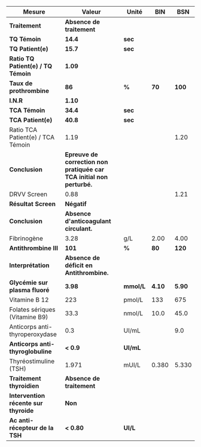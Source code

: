 |                Mesure               |                                Valeur                               |   Unité  |   BIN  |   BSN  |
|-------------------------------------|---------------------------------------------------------------------|----------|--------|--------|
|            **Traitement**           |                      **Absence de traitement**                      |          |        |        |
|            **TQ Témoin**            |                               **14.4**                              |  **sec** |        |        |
|          **TQ Patient(e)**          |                               **15.7**                              |  **sec** |        |        |
| **Ratio TQ Patient(e) / TQ Témoin** |                               **1.09**                              |          |        |        |
|       **Taux de prothrombine**      |                                **86**                               |   **%**  | **70** | **100**|
|              **I.N.R**              |                               **1.10**                              |          |        |        |
|            **TCA Témoin**           |                               **34.4**                              |  **sec** |        |        |
|          **TCA Patient(e)**         |                               **40.8**                              |  **sec** |        |        |
|  Ratio TCA Patient(e) / TCA Témoin  |                                 1.19                                |          |        |  1.20  |
|            **Conclusion**           |**Epreuve de correction non pratiquée car TCA initial non perturbé.**|          |        |        |
|             DRVV Screen             |                                 0.88                                |          |        |  1.21  |
|         **Résultat Screen**         |                             **Négatif**                             |          |        |        |
|            **Conclusion**           |                **Absence d'anticoagulant circulant.**               |          |        |        |
|             Fibrinogène             |                                 3.28                                |    g/L   |  2.00  |  4.00  |
|        **Antithrombine III**        |                               **101**                               |   **%**  | **80** | **120**|
|          **Interprétation**         |               **Absence de déficit en Antithrombine.**              |          |        |        |
|    **Glycémie sur plasma fluoré**   |                               **3.98**                              |**mmol/L**|**4.10**|**5.90**|
|            Vitamine B 12            |                                 223                                 |  pmol/L  |   133  |   675  |
|    Folates sériques (Vitamine B9)   |                                 33.3                                |  nmol/L  |  10.0  |  45.0  |
|    Anticorps anti-thyroperoxydase   |                                 0.3                                 |   UI/mL  |        |   9.0  |
|  **Anticorps anti-thyroglobuline**  |                              **< 0.9**                              | **UI/mL**|        |        |
|        Thyréostimuline (TSH)        |                                1.971                                |   mUI/L  |  0.380 |  5.330 |
|      **Traitement thyroidien**      |                      **Absence de traitement**                      |          |        |        |
|**Intervention récente sur thyroide**|                               **Non**                               |          |        |        |
|   **Ac anti-récepteur de la TSH**   |                              **< 0.80**                             | **UI/L** |        |        |